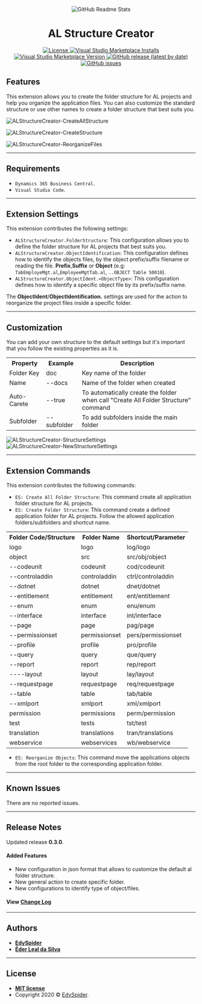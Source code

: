 <p align="center">
  <img width="" src="https://raw.githubusercontent.com/edyspider/ALStructureCreator/master/images/banner.png" align="center" alt="GitHub Readme Stats" />
  <h1 align="center">AL Structure Creator</h1>
</p>

<p align="center">
  <a href="https://github.com/edyspider/ALStructureCreator/blob/master/LICENSE">
    <img alt="License" src="https://img.shields.io/github/license/edyspider/alstructurecreator">
  </a>
  <a href="https://marketplace.visualstudio.com/items?itemName=EdySpider.alstructurecreator">
    <img alt="Visual Studio Marketplace Installs" src="https://img.shields.io/visual-studio-marketplace/i/EdySpider.alstructurecreator">
  </a>
  <a href="https://marketplace.visualstudio.com/items?itemName=EdySpider.alstructurecreator">
    <img alt="Visual Studio Marketplace Version" src="https://img.shields.io/visual-studio-marketplace/v/EdySpider.alstructurecreator">
  </a>
  <a href="https://github.com/edyspider/ALStructureCreator/tags">
    <img alt="GitHub release (latest by date)" src="https://img.shields.io/github/v/release/edyspider/ALStructureCreator">
  </a>
  <a href="https://github.com/edyspider/ALStructureCreator/issues">
    <img alt="GitHub issues" src="https://img.shields.io/github/issues/edyspider/ALStructureCreator">
  </a>
</p>


## Features

This extension allows you to create the folder structure for AL projects and help you organize the application files.
You can also customize the standard structure or use other names to create a folder structure that best suits you.

![ALStructureCreator-CreateAllStructure](images/ES-AL-SC_CreateAllStructure.gif)

![ALStructureCreator-CreateStructure](images/ES-AL-SC_CreateStructure.gif)

![ALStructureCreator-ReorganizeFiles](images/ES-AL-SC_ReorganizeFiles.gif)

---

## Requirements

* `Dynamics 365 Business Central`.
* `Visual Studio Code`.

---

## Extension Settings

This extension contributes the following settings:

* `ALStructureCreator.FolderStructure`: This configuration allows you to define the folder structure for AL projects that best suits you.
* `ALStructureCreator.ObjectIdentification`: This configuration defines how to identify the objects files, by the object prefix/suffix filename or reading the file. **Prefix**,**Suffix** or **Object** (e.g: `TabEmployeMgt.al`,`EmployeeMgtTab.al`, `..OBJECT Table 50010`).
* `ALStructureCreator.ObjectIdent.<ObjectType>`: This configuration defines how to identify a specific object file by its prefix/suffix name.

The **ObjectIdent**/**ObjectIdentification.** settings are used for the action to reorganize the project files inside a specific folder.

---

## Customization

You can add your own structure to the default settings but it's important that you follow the existing properties as it is.
<table>
  <tr>
    <th>Property</th>
    <th>Example</th>
    <th>Description</th>
  </tr>
  <tr>
    <td>Folder Key</td>
    <td>doc</td>
    <td>Key name of the folder</td>
  </tr>
  <tr>
    <td>Name</td>
    <td>--docs</td>
    <td>Name of the folder when created</td>
  </tr>
  <tr>
    <td>Auto-Carete</td>
    <td>--true</td>
    <td>To automatically create the folder when call "Create All Folder Structure" command</td>
  </tr>
  <tr>
    <td>Subfolder</td>
    <td>--subfolder</td>
    <td>To add subfolders inside the main folder</td>
  </tr>
</table>

![ALStructureCreator-StructureSettings](images/FolderStructureSettings.png)
![ALStructureCreator-NewStructureSettings](images/NewStructureSettings.png)

---

## Extension Commands

This extension contributes the following commands:

* `ES: Create All Folder Structure`: This command create all application folder structure for AL projects.
* `ES: Create Folder Structure`: This command create a defined application folder for AL projects. Follow the allowed application folders/subfolders and shortcut name.
<table>
  <tr>
    <th>Folder Code/Structure</th>
    <th>Folder Name</th>
    <th>Shortcut/Parameter</th>
  </tr>
  <tr>
    <td>logo</td>
    <td>logo</td>
    <td>log/logo  </td>
  </tr>
  <tr>
    <td>object</td>
    <td>src</td>
    <td>src/obj/object</td>
  </tr>
  <tr>
    <td>--codeunit</td>
    <td>codeunit</td>
    <td>cod/codeunit</td>
  </tr>
  <tr>
    <td>--controladdin</td>
    <td>controladdin</td>
    <td>ctrl/controladdin</td>
  </tr>
  <tr>
    <td>--dotnet</td>
    <td>dotnet</td>
    <td>dnet/dotnet</td>
  </tr>
  <tr>
    <td>--entitlement</td>
    <td>entitlement</td>
    <td>ent/entitlement</td>
  </tr>
  <tr>
    <td>--enum</td>
    <td>enum</td>
    <td>enu/enum</td>
  </tr>
  <tr>
    <td>--interface</td>
    <td>interface</td>
    <td>int/interface</td>
  </tr>
  <tr>
    <td>--page</td>
    <td>page</td>
    <td>pag/page</td>
  </tr>
  <tr>
    <td>--permissionset</td>
    <td>permissionset</td>
    <td>pers/permissionset</td>
  </tr>
  <tr>
    <td>--profile</td>
    <td>profile</td>
    <td>pro/profile</td>
  </tr>
  <tr>
    <td>--query</td>
    <td>query</td>
    <td>que/query</td>
  </tr>
  <tr>
    <td>--report</td>
    <td>report</td>
    <td>rep/report</td>
  </tr>
  <tr>
    <td>----layout</td>
    <td>layout</td>
    <td>lay/layout</td>
  </tr>
  <tr>
    <td>--requestpage</td>
    <td>requestpage</td>
    <td>req/requestpage</td>
  </tr>
  <tr>
    <td>--table</td>
    <td>table</td>
    <td>tab/table</td>
  </tr>
  <tr>
    <td>--xmlport</td>
    <td>xmlport</td>
    <td>xml/xmlport</td>
  </tr>
  <tr>
    <td>permission</td>
    <td>permissions</td>
    <td>perm/permission</td>
  </tr>
  <tr>
    <td>test</td>
    <td>tests</td>
    <td>tst/test</td>
  </tr>
  <tr>
    <td>translation</td>
    <td>translations</td>
    <td>tran/translations</td>
  </tr>
  <tr>
    <td>webservice</td>
    <td>webservices</td>
    <td>wb/webservice</td>
  </tr>
</table>

* `ES: Reorganize Objects`: This command move the applications objects from the root folder to the corresponding application folder.

---

## Known Issues

There are no reported issues.

---

## Release Notes

Updated release **0.3.0**.

#### Added Features
- New configuration in json format that allows to customize the default al folder structure.
- New general action to create specific folder.
- New configurations to identify type of object/files.

#### View [Change Log](https://github.com/edyspider/ALStructureCreator/blob/master/CHANGELOG.md)

-----------------------------------------------------------------------------------------------------------

## Authors

* [**EdySpider**](https://github.com/edyspider/)
* [**Éder Leal da Silva**](https://github.com/ederlealsilva/)

---

## License

- **[MIT license](https://github.com/edyspider/ALStructureCreator/blob/master/LICENSE)**
- Copyright 2020 &copy; <a href="https://github.com/edyspider" target="_blank">EdySpider</a>.
